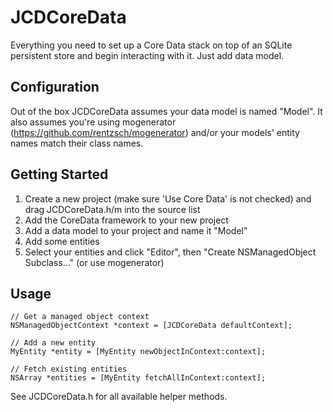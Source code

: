 # JCDCoreData

Everything you need to set up a Core Data stack on top of an SQLite persistent store and begin interacting with it. Just add data model.

## Configuration

Out of the box JCDCoreData assumes your data model is named "Model". It also assumes you're using mogenerator (https://github.com/rentzsch/mogenerator) and/or your models' entity names match their class names.

## Getting Started

1. Create a new project (make sure 'Use Core Data' is not checked) and drag JCDCoreData.h/m into the source list
2. Add the CoreData framework to your new project
3. Add a data model to your project and name it "Model"
4. Add some entities
5. Select your entities and click "Editor", then "Create NSManagedObject Subclass..." (or use mogenerator)

## Usage

    // Get a managed object context
    NSManagedObjectContext *context = [JCDCoreData defaultContext];

    // Add a new entity
    MyEntity *entity = [MyEntity newObjectInContext:context];

    // Fetch existing entities
    NSArray *entities = [MyEntity fetchAllInContext:context];

See JCDCoreData.h for all available helper methods.
